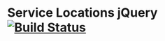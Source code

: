 # Service Locations jQuery [![Build Status](https://travis-ci.org/lagrz/gmaps-locations-list.png)](https://travis-ci.org/lagrz/gmaps-locations-list)
